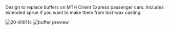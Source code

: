Design to replace buffers on MTH Orient Express passenger cars.  Includes extended sprue if you want to make them from lost-wax casting.

![20-81011c](https://github.com/user-attachments/assets/6f1a56b9-441f-4094-a6e4-a7351e8af375)
![buffer preview](https://github.com/user-attachments/assets/54f41c18-3cb2-4d44-bc65-00d0d5461363)
